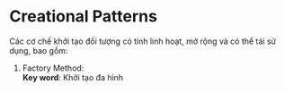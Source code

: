 # Creational Patterns
Các cơ chế khởi tạo đối tượng có tính linh hoạt, mở rộng và có thể tái sử dụng, bao gồm:  
1. Factory Method:  
**Key word**: Khởi tạo đa hình

